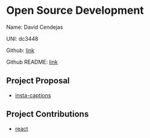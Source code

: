 # Open Source Development

Name: David Cendejas

UNI: dc3448

Github: [link](https://github.com/DavidCendejas)

Github README: [link](https://github.com/DavidCendejas/DavidCendejas/blob/main/README.md)


## Project Proposal
- [insta-captions](./projects/insta-captions.md)

## Project Contributions
- [react](./projects/react.md)
